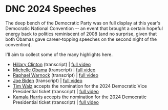 # DNC 2024 Speeches

The deep bench of the Democratic Party was on full display at this year's Democratic National Convention -- an event that 
brought a certain hopeful energy back to politics reminiscent of 2008 (and no surprise, given that both Obamas gave career-topping
speeches on the second night of the convention).

I'll aim to collect some of the many highlights here.

* [Hillary Clinton](https://github.com/doctorparadox/historical-texts/blob/master/speeches/dnc2024/hillary-clinton-speech.txt) (transcript) | [full video](https://www.youtube.com/watch?v=C4SqHSwbU1g)
* [Michelle Obama](https://github.com/doctorparadox/historical-texts/blob/master/speeches/dnc2024/michelle-obama-speech.txt) (transcript) | [full video](https://x.com/Acyn/status/1826107608006275145?t=lN1r_8vKRwJJE7cZNDdGgA&s=09)
* [Raphael Warnock](https://github.com/doctorparadox/historical-texts/blob/master/speeches/dnc2024/raphael-warnock-speech.txt) (transcript) | [full video](https://www.youtube.com/watch?v=Hq-il6fjgnY)
* [Joe Biden](https://github.com/doctorparadox/historical-texts/blob/master/speeches/dnc2024/joe-biden-speech.txt) (transcript) | [full video](https://www.youtube.com/watch?v=RTSgeqp6Tzs)
* [Tim Walz](https://github.com/doctorparadox/historical-texts/blob/master/speeches/dnc2024/tim-walz-speech.txt) accepts the nomination for the 2024 Democratic Vice Presidential ticket (transcript) | [full video](https://time.com/7013698/watch-tim-walz-dnc-speech/)
* [Kamala Harris](https://github.com/doctorparadox/historical-texts/blob/master/speeches/dnc2024/kamala-harris-speech.txt) accepts the nomination for the 2024 Democratic Presidential ticket (transcript) | [full video](https://www.youtube.com/watch?v=1aZLL63wlTU)
